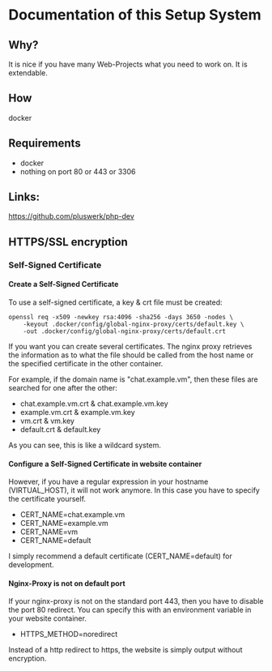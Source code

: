 # Documentation of this Setup System

## Why?

It is nice if you have many Web-Projects what you need to work on.
It is extendable.

## How

docker

## Requirements

- docker
- nothing on port 80 or 443 or 3306

## Links:

https://github.com/pluswerk/php-dev

## HTTPS/SSL encryption

### Self-Signed Certificate

#### Create a Self-Signed Certificate

To use a self-signed certificate, a key & crt file must be created:

```Shell
openssl req -x509 -newkey rsa:4096 -sha256 -days 3650 -nodes \
    -keyout .docker/config/global-nginx-proxy/certs/default.key \
    -out .docker/config/global-nginx-proxy/certs/default.crt
```

If you want you can create several certificates.
The nginx proxy retrieves the information as to what the file should be called from the host name or the specified certificate in the other container.

For example, if the domain name is "chat.example.vm", then these files are searched for one after the other:

* chat.example.vm.crt & chat.example.vm.key
* example.vm.crt & example.vm.key
* vm.crt & vm.key
* default.crt & default.key

As you can see, this is like a wildcard system.

#### Configure a Self-Signed Certificate in website container

However, if you have a regular expression in your hostname (VIRTUAL_HOST), it will not work anymore.
In this case you have to specify the certificate yourself.

* CERT_NAME=chat.example.vm
* CERT_NAME=example.vm
* CERT_NAME=vm
* CERT_NAME=default

I simply recommend a default certificate (CERT_NAME=default) for development.

#### Nginx-Proxy is not on default port

If your nginx-proxy is not on the standard port 443, then you have to disable the port 80 redirect.
You can specify this with an environment variable in your website container.

* HTTPS_METHOD=noredirect

Instead of a http redirect to https, the website is simply output without encryption.
